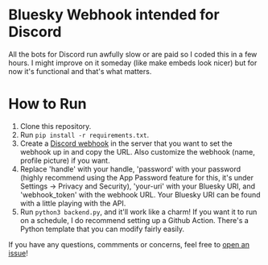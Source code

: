 # Bluesky Webhook intended for Discord
All the bots for Discord run awfully slow or are paid so I coded this in a few hours. I might improve on it someday (like make embeds look nicer) but for now it's functional and that's what matters.
# How to Run
1. Clone this repository.
2. Run `pip install -r requirements.txt`.
3. Create a [Discord webhook](https://support.discord.com/hc/en-us/articles/228383668-Intro-to-Webhooks) in the server that you want to set the webhook up in and copy the URL. Also customize the webhook (name, profile picture) if you want.
4. Replace 'handle' with your handle, 'password' with your password (highly recommend using the App Password feature for this, it's under Settings -> Privacy and Security), 'your-uri' with your Bluesky URI, and 'webhook_token' with the webhook URL. Your Bluesky URI can be found with a little playing with the API.
5. Run `python3 backend.py`, and it'll work like a charm! If you want it to run on a schedule, I do recommend setting up a Github Action. There's a Python template that you can modify fairly easily. 

If you have any questions, commments or concerns, feel free to [open an issue](https://github.com/nazime1/bluesky-webhook-code/issues/new?template=Blank+issue)!
